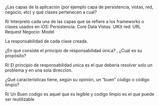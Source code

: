 



¿Las capas de la aplicación (por ejemplo capa de persistencia, vistas, red, negocio, etc) y qué clases pertenecen a cual?

R/ Interpreto cada una de las capas que se refiere a los frameworks o clases usados en iOS:
Persistencia: Core Data
Vistas: UIKit
red: URL Request
Negocio: Model


La responsabilidad de cada clase creada.


¿En qué consiste el principio de responsabilidad única? , ¿Cuál es su propósito?

R/ El principio de responsabilidad unica es el que deberia resolver solo un problema y en una sola direccion.


¿Qué características tiene, según su opinión, un “buen” código o código limpio?

R/ Un Buen codigo es aquel que es legible y  codigo limpio es el que puede ser reutilizable
